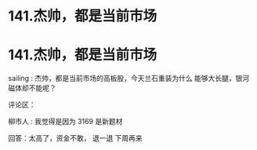 # 141.杰帅，都是当前市场

# 141.杰帅，都是当前市场

sailing : 杰帅，都是当前市场的高板股，今天兰石重装为什么 能够大长腿，银河磁体却不能呢？

评论区：

柳市人 : 我觉得是因为 3169 是新题材

回答：太高了，资金不敢， 退一退 下周再来